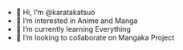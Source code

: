 - 👋 Hi, I’m @karatakatsuo
- 👀 I’m interested in Anime and Manga
- 🌱 I’m currently learning Everything
- 💞️ I’m looking to collaborate on Mangaka Project

<!---
karatakatsuo/karatakatsuo is a ✨ special ✨ repository because its `README.md` (this file) appears on your GitHub profile.
You can click the Preview link to take a look at your changes.
--->
